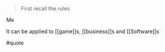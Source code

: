 > First recall the rules

Me

It can be applied to [[game]]s, [[business]]s and [[Software]]s

#quote 